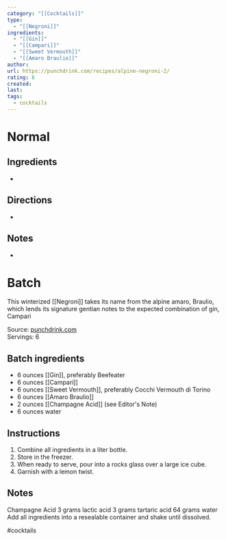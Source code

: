 ```yaml
---
category: "[[Cocktails]]"
type:
  - "[[Negroni]]"
ingredients:
  - "[[Gin]]"
  - "[[Campari]]"
  - "[[Sweet Vermouth]]"
  - "[[Amaro Braulio]]"
author: 
url: https://punchdrink.com/recipes/alpine-negroni-2/
rating: 6
created: 
last: 
tags:
  - cocktails
---
```

# Normal

## Ingredients

- 

## Directions

- 

## Notes

- 

# Batch


This winterized [[Negroni]] takes its name from the alpine amaro, Braulio, which lends its signature gentian notes to the expected combination of gin, Campari

Source: [punchdrink.com](https://punchdrink.com/recipes/alpine-negroni-2/)  
Servings: 6  


## Batch ingredients

- 6 ounces [[Gin]], preferably Beefeater
- 6 ounces [[Campari]]
- 6 ounces [[Sweet Vermouth]], preferably Cocchi Vermouth di Torino
- 6 ounces [[Amaro Braulio]]
- 2 ounces [[Champagne Acid]] (see Editor's Note)
- 6 ounces water


## Instructions

1. Combine all ingredients in a liter bottle.
2. Store in the freezer.
3. When ready to serve, pour into a rocks glass over a large ice cube.
4. Garnish with a lemon twist.


## Notes

Champagne Acid
3 grams lactic acid
3 grams tartaric acid
64 grams water
Add all ingredients into a resealable container and shake until dissolved.


#cocktails 